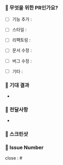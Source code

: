 ### 🌱 무엇을 위한 PR인가요?
- [ ] 기능 추가 : 
- [ ] 스타일 : 
- [ ] 리팩토링 :
- [ ] 문서 수정 :
- [ ] 버그 수정 :
- [ ] 기타 : 


### 🌱 기대 결과
-


### 🌱 전달사항
-


### 🌱 스크린샷


### 🌱 Issue Number
close : #
